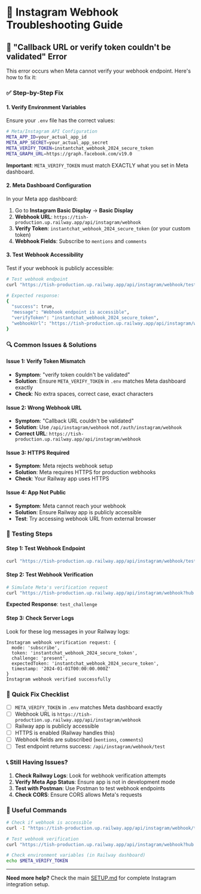 # 🔧 Instagram Webhook Troubleshooting Guide

## 🚨 "Callback URL or verify token couldn't be validated" Error

This error occurs when Meta cannot verify your webhook endpoint. Here's how to fix it:

### ✅ **Step-by-Step Fix**

#### 1. **Verify Environment Variables**
Ensure your `.env` file has the correct values:

```bash
# Meta/Instagram API Configuration
META_APP_ID=your_actual_app_id
META_APP_SECRET=your_actual_app_secret
META_VERIFY_TOKEN=instantchat_webhook_2024_secure_token
META_GRAPH_URL=https://graph.facebook.com/v19.0
```

**Important**: `META_VERIFY_TOKEN` must match EXACTLY what you set in Meta dashboard.

#### 2. **Meta Dashboard Configuration**
In your Meta app dashboard:

1. Go to **Instagram Basic Display** → **Basic Display**
2. **Webhook URL**: `https://tish-production.up.railway.app/api/instagram/webhook`
3. **Verify Token**: `instantchat_webhook_2024_secure_token` (or your custom token)
4. **Webhook Fields**: Subscribe to `mentions` and `comments`

#### 3. **Test Webhook Accessibility**
Test if your webhook is publicly accessible:

```bash
# Test webhook endpoint
curl "https://tish-production.up.railway.app/api/instagram/webhook/test"

# Expected response:
{
  "success": true,
  "message": "Webhook endpoint is accessible",
  "verifyToken": "instantchat_webhook_2024_secure_token",
  "webhookUrl": "https://tish-production.up.railway.app/api/instagram/webhook"
}
```

### 🔍 **Common Issues & Solutions**

#### **Issue 1: Verify Token Mismatch**
- **Symptom**: "verify token couldn't be validated"
- **Solution**: Ensure `META_VERIFY_TOKEN` in `.env` matches Meta dashboard exactly
- **Check**: No extra spaces, correct case, exact characters

#### **Issue 2: Wrong Webhook URL**
- **Symptom**: "Callback URL couldn't be validated"
- **Solution**: Use `/api/instagram/webhook` not `/auth/instagram/webhook`
- **Correct URL**: `https://tish-production.up.railway.app/api/instagram/webhook`

#### **Issue 3: HTTPS Required**
- **Symptom**: Meta rejects webhook setup
- **Solution**: Meta requires HTTPS for production webhooks
- **Check**: Your Railway app uses HTTPS

#### **Issue 4: App Not Public**
- **Symptom**: Meta cannot reach your webhook
- **Solution**: Ensure Railway app is publicly accessible
- **Test**: Try accessing webhook URL from external browser

### 🧪 **Testing Steps**

#### **Step 1: Test Webhook Endpoint**
```bash
curl "https://tish-production.up.railway.app/api/instagram/webhook/test"
```

#### **Step 2: Test Webhook Verification**
```bash
# Simulate Meta's verification request
curl "https://tish-production.up.railway.app/api/instagram/webhook?hub.mode=subscribe&hub.verify_token=instantchat_webhook_2024_secure_token&hub.challenge=test_challenge"
```

**Expected Response**: `test_challenge`

#### **Step 3: Check Server Logs**
Look for these log messages in your Railway logs:

```
Instagram webhook verification request: {
  mode: 'subscribe',
  token: 'instantchat_webhook_2024_secure_token',
  challenge: 'present',
  expectedToken: 'instantchat_webhook_2024_secure_token',
  timestamp: '2024-01-01T00:00:00.000Z'
}
Instagram webhook verified successfully
```

### 🚀 **Quick Fix Checklist**

- [ ] `META_VERIFY_TOKEN` in `.env` matches Meta dashboard exactly
- [ ] Webhook URL is `https://tish-production.up.railway.app/api/instagram/webhook`
- [ ] Railway app is publicly accessible
- [ ] HTTPS is enabled (Railway handles this)
- [ ] Webhook fields are subscribed (`mentions`, `comments`)
- [ ] Test endpoint returns success: `/api/instagram/webhook/test`

### 📞 **Still Having Issues?**

1. **Check Railway Logs**: Look for webhook verification attempts
2. **Verify Meta App Status**: Ensure app is not in development mode
3. **Test with Postman**: Use Postman to test webhook endpoints
4. **Check CORS**: Ensure CORS allows Meta's requests

### 🔗 **Useful Commands**

```bash
# Check if webhook is accessible
curl -I "https://tish-production.up.railway.app/api/instagram/webhook/test"

# Test webhook verification
curl "https://tish-production.up.railway.app/api/instagram/webhook?hub.mode=subscribe&hub.verify_token=YOUR_TOKEN&hub.challenge=test123"

# Check environment variables (in Railway dashboard)
echo $META_VERIFY_TOKEN
```

---

**Need more help?** Check the main [SETUP.md](./SETUP.md) for complete Instagram integration setup.

